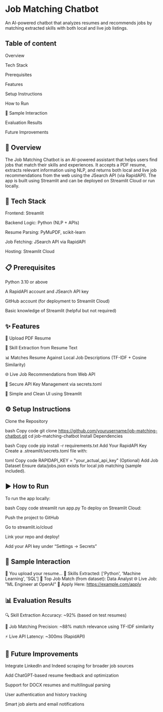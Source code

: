 
# Job Matching Chatbot

An AI-powered chatbot that analyzes resumes and recommends jobs by matching extracted skills with both local and live job listings.


## Table of content
Overview

Tech Stack

Prerequisites

Features

Setup Instructions

How to Run

💬 Sample Interaction

Evaluation Results

Future Improvements
## 🧠 Overview
The Job Matching Chatbot is an AI-powered assistant that helps users find jobs that match their skills and experiences. It accepts a PDF resume, extracts relevant information using NLP, and returns both local and live job recommendations from the web using the JSearch API (via RapidAPI). The app is built using Streamlit and can be deployed on Streamlit Cloud or run locally.
## 🧰 Tech Stack
Frontend: Streamlit

Backend Logic: Python (NLP + APIs)

Resume Parsing: PyMuPDF, scikit-learn

Job Fetching: JSearch API via RapidAPI

Hosting: Streamlit Cloud


## 📋 Prerequisites
Python 3.10 or above

A RapidAPI account and JSearch API key

GitHub account (for deployment to Streamlit Cloud)

Basic knowledge of Streamlit (helpful but not required)


## ✨ Features
📄 Upload PDF Resume

🧠 Skill Extraction from Resume Text

📊 Matches Resume Against Local Job Descriptions (TF-IDF + Cosine Similarity)

🌐 Live Job Recommendations from Web API

🔐 Secure API Key Management via secrets.toml

📎 Simple and Clean UI using Streamlit


## ⚙️ Setup Instructions
Clone the Repository

bash
Copy code
git clone https://github.com/yourusername/job-matching-chatbot.git
cd job-matching-chatbot
Install Dependencies

bash
Copy code
pip install -r requirements.txt
Add Your RapidAPI Key
Create a .streamlit/secrets.toml file with:

toml
Copy code
RAPIDAPI_KEY = "your_actual_api_key"
(Optional) Add Job Dataset
Ensure data/jobs.json exists for local job matching (sample included).
## ▶️ How to Run
To run the app locally:

bash
Copy code
streamlit run app.py
To deploy on Streamlit Cloud:

Push the project to GitHub

Go to streamlit.io/cloud

Link your repo and deploy!

Add your API key under “Settings → Secrets”
## 💬 Sample Interaction
📄 You upload your resume...
🧠 Skills Extracted: ['Python', 'Machine Learning', 'SQL']
🎯 Top Job Match (from dataset): Data Analyst
🌐 Live Job: "ML Engineer at OpenAI"
🔗 Apply Here: https://example.com/apply

## 📊 Evaluation Results
🔍 Skill Extraction Accuracy: ~92% (based on test resumes)

🎯 Job Matching Precision: ~88% match relevance using TF-IDF similarity

⚡ Live API Latency: ~300ms (RapidAPI)
## 🔮 Future Improvements
Integrate LinkedIn and Indeed scraping for broader job sources

Add ChatGPT-based resume feedback and optimization

Support for DOCX resumes and multilingual parsing

User authentication and history tracking

Smart job alerts and email notifications
